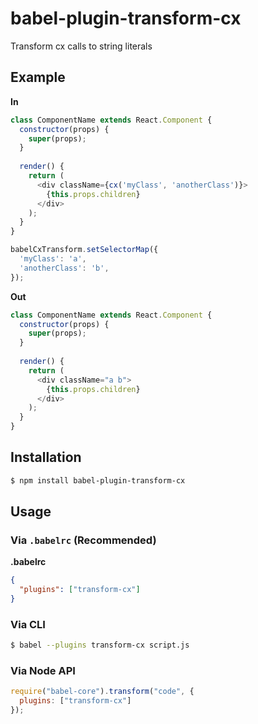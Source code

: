 # babel-plugin-transform-cx

Transform cx calls to string literals

## Example

**In**

```javascript
class ComponentName extends React.Component {
  constructor(props) {
    super(props);
  }
  
  render() {
    return (
      <div className={cx('myClass', 'anotherClass')}>
        {this.props.children}
      </div>
    );
  }
}
```

```javascript
babelCxTransform.setSelectorMap({
  'myClass': 'a',
  'anotherClass': 'b',
});
```

**Out**

```javascript
class ComponentName extends React.Component {
  constructor(props) {
    super(props);
  }
  
  render() {
    return (
      <div className="a b">
        {this.props.children}
      </div>
    );
  }
}
```

## Installation

```sh
$ npm install babel-plugin-transform-cx
```

## Usage

### Via `.babelrc` (Recommended)

**.babelrc**

```json
{
  "plugins": ["transform-cx"]
}
```

### Via CLI

```sh
$ babel --plugins transform-cx script.js
```

### Via Node API

```javascript
require("babel-core").transform("code", {
  plugins: ["transform-cx"]
});
```
